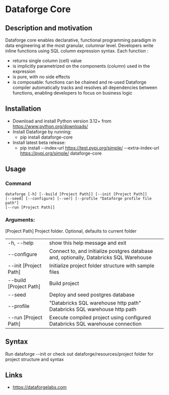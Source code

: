 # Dataforge Core
## Description and motivation

Dataforge core enables declarative, functional programming paradigm in data engineering at the most granular, columnar level.
Developers write inline functions using SQL column expression syntax. Each function :
- returns single column (cell) value
- is implicitly parametrized on the components (column) used in the expression
- is pure, with no side effects
- is composable: functions can be chained and re-used
Dataforge compiler automatically tracks and resolves all dependencies between functions, enabling developers to focus on business logic

## Installation

- Download and install Python version 3.12+ from https://www.python.org/downloads/
- Install Dataforge by running: 
  - pip install dataforge-core
- Install latest beta release: 
  - pip install --index-url https://test.pypi.org/simple/ --extra-index-url https://pypi.org/simple/ dataforge-core
  
## Usage
### Command
<code>dataforge [-h] [--build [Project Path]] [--init [Project Path]] [--seed] [--configure] [--ver]
                 [--profile "Dataforge profile file path"] [--run [Project Path]]</code>


### Arguments:
  [Project Path]        Project folder. Optional, defaults to current folder

  <table>
  <tr><td>-h, --help</td><td>show this help message and exit</td></tr>
  <tr><td>--configure</td><td>Connect to, and initialize postgres database and, optionally, Databricks SQL Warehouse</td></tr>
  <tr><td>--init [Project Path]</td><td>Initialize project folder structure with sample files</td></tr>
  <tr><td>--build [Project Path]</td><td>Build project</td></tr>
  <tr><td>--seed</td><td>Deploy and seed postgres database</td></tr>
  <tr><td>--profile</td><td> "Databricks SQL warehouse http path" Databricks SQL warehouse http path</td></tr>
  <tr><td>--run [Project Path]</td><td>Execute compiled project using configured Databricks SQL warehouse connection</td></tr>
 </table>

## Syntax
Run dataforge --init or check out dataforge/resources/project folder for project structure and syntax 

## Links
- https://dataforgelabs.com